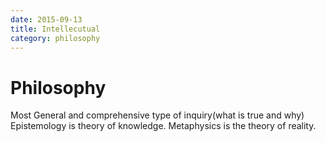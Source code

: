 ```yaml
---
date: 2015-09-13
title: Intellecutual
category: philosophy
---
```


# Philosophy
Most General and comprehensive type of inquiry(what is true and why)
Epistemology is theory of knowledge.
Metaphysics is the theory of reality.
